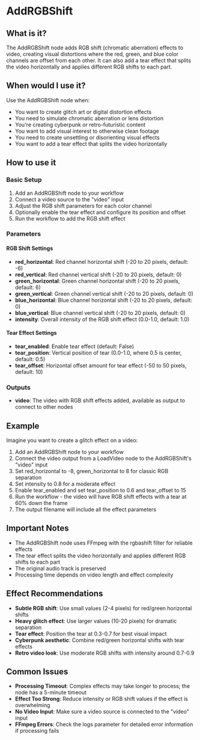 # AddRGBShift

## What is it?

The AddRGBShift node adds RGB shift (chromatic aberration) effects to video, creating visual distortions where the red, green, and blue color channels are offset from each other. It can also add a tear effect that splits the video horizontally and applies different RGB shifts to each part.

## When would I use it?

Use the AddRGBShift node when:

- You want to create glitch art or digital distortion effects
- You need to simulate chromatic aberration or lens distortion
- You're creating cyberpunk or retro-futuristic content
- You want to add visual interest to otherwise clean footage
- You need to create unsettling or disorienting visual effects
- You want to add a tear effect that splits the video horizontally

## How to use it

### Basic Setup

1. Add an AddRGBShift node to your workflow
1. Connect a video source to the "video" input
1. Adjust the RGB shift parameters for each color channel
1. Optionally enable the tear effect and configure its position and offset
1. Run the workflow to add the RGB shift effect

### Parameters

#### RGB Shift Settings

- **red_horizontal**: Red channel horizontal shift (-20 to 20 pixels, default: -6)
- **red_vertical**: Red channel vertical shift (-20 to 20 pixels, default: 0)
- **green_horizontal**: Green channel horizontal shift (-20 to 20 pixels, default: 6)
- **green_vertical**: Green channel vertical shift (-20 to 20 pixels, default: 0)
- **blue_horizontal**: Blue channel horizontal shift (-20 to 20 pixels, default: 0)
- **blue_vertical**: Blue channel vertical shift (-20 to 20 pixels, default: 0)
- **intensity**: Overall intensity of the RGB shift effect (0.0-1.0, default: 1.0)

#### Tear Effect Settings

- **tear_enabled**: Enable tear effect (default: False)
- **tear_position**: Vertical position of tear (0.0-1.0, where 0.5 is center, default: 0.5)
- **tear_offset**: Horizontal offset amount for tear effect (-50 to 50 pixels, default: 10)

### Outputs

- **video**: The video with RGB shift effects added, available as output to connect to other nodes

## Example

Imagine you want to create a glitch effect on a video:

1. Add an AddRGBShift node to your workflow
1. Connect the video output from a LoadVideo node to the AddRGBShift's "video" input
1. Set red_horizontal to -8, green_horizontal to 8 for classic RGB separation
1. Set intensity to 0.8 for a moderate effect
1. Enable tear_enabled and set tear_position to 0.6 and tear_offset to 15
1. Run the workflow - the video will have RGB shift effects with a tear at 60% down the frame
1. The output filename will include all the effect parameters

## Important Notes

- The AddRGBShift node uses FFmpeg with the rgbashift filter for reliable effects
- The tear effect splits the video horizontally and applies different RGB shifts to each part
- The original audio track is preserved
- Processing time depends on video length and effect complexity

## Effect Recommendations

- **Subtle RGB shift**: Use small values (2-4 pixels) for red/green horizontal shifts
- **Heavy glitch effect**: Use larger values (10-20 pixels) for dramatic separation
- **Tear effect**: Position the tear at 0.3-0.7 for best visual impact
- **Cyberpunk aesthetic**: Combine red/green horizontal shifts with tear effects
- **Retro video look**: Use moderate RGB shifts with intensity around 0.7-0.9

## Common Issues

- **Processing Timeout**: Complex effects may take longer to process; the node has a 5-minute timeout
- **Effect Too Strong**: Reduce intensity or RGB shift values if the effect is overwhelming
- **No Video Input**: Make sure a video source is connected to the "video" input
- **FFmpeg Errors**: Check the logs parameter for detailed error information if processing fails
